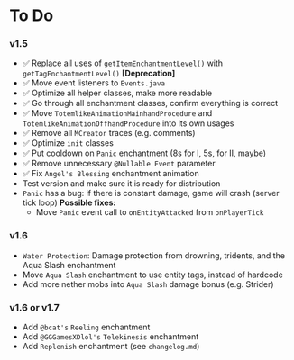 # To Do
### v1.5
- ✅ Replace all uses of `getItemEnchantmentLevel()` with `getTagEnchantmentLevel()` **[Deprecation]**
- ✅ Move event listeners to `Events.java`
- ✅ Optimize all helper classes, make more readable
- ✅ Go through all enchantment classes, confirm everything is correct
- ✅ Move `TotemlikeAnimationMainhandProcedure` and `TotemlikeAnimationOffhandProcedure` into its own usages
- ✅ Remove all `MCreator` traces (e.g. comments)
- ✅ Optimize `init` classes
- ✅ Put cooldown on `Panic` enchantment (8s for I, 5s, for II, maybe)
- ✅ Remove unnecessary `@Nullable Event` parameter
- ✅ Fix `Angel's Blessing` enchantment animation
- Test version and make sure it is ready for distribution
- `Panic` has a bug: if there is constant damage, game will crash (server tick loop) **Possible fixes:**
  - Move `Panic` event call to `onEntityAttacked` from `onPlayerTick`

### v1.6
- `Water Protection`: Damage protection from drowning, tridents, and the Aqua Slash enchantment
- Move `Aqua Slash` enchantment to use entity tags, instead of hardcode
- Add more nether mobs into `Aqua Slash` damage bonus (e.g. Strider)

### v1.6 or v1.7
- Add `@bcat's` `Reeling` enchantment
- Add `@GGGamesXDlol's` `Telekinesis` enchantment
- Add `Replenish` enchantment (see `changelog.md`)